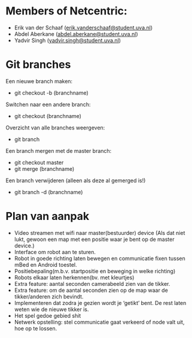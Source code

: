 Members of Netcentric:
========

- Erik van der Schaaf (erik.vanderschaaf@student.uva.nl)
- Abdel Aberkane (abdel.aberkane@student.uva.nl)
- Yadvir Singh (yadvir.singh@student.uva.nl)


Git branches
============

Een nieuwe branch maken:
- git checkout -b (branchname)

Switchen naar een andere branch:
- git checkout (branchname)

Overzicht van alle branches weergeven:
- git branch

Een branch mergen met de master branch:
- git checkout master
- git merge (branchname)

Een branch verwijderen (alleen als deze al gemerged is!)
- git branch -d (branchname)

Plan van aanpak
============

- Video streamen met wifi naar master(bestuurder) device (Als dat niet lukt, gewoon een map met een positie waar je bent op de master device.)
- Interface om robot aan te sturen. 
- Robot in goede richting laten bewegen en communicatie fixen tussen mBed en Android toestel.
- Positiebepaling(m.b.v. startpositie en beweging in welke richting)
- Robots elkaar laten herkennen(bv. met kleurtjes)
- Extra feature: aantal seconden camerabeeld zien van de tikker. 
- Extra feature: om de aantal seconden zien op de map waar de tikker/anderen zich bevindt.
- Implementeren dat zodra je gezien wordt je ‘getikt’ bent. De rest laten weten wie de nieuwe tikker is.
- Het spel gedoe gebied shit
- Netwerk opstelling: stel communicatie gaat verkeerd of node valt uit, hoe op te lossen. 

